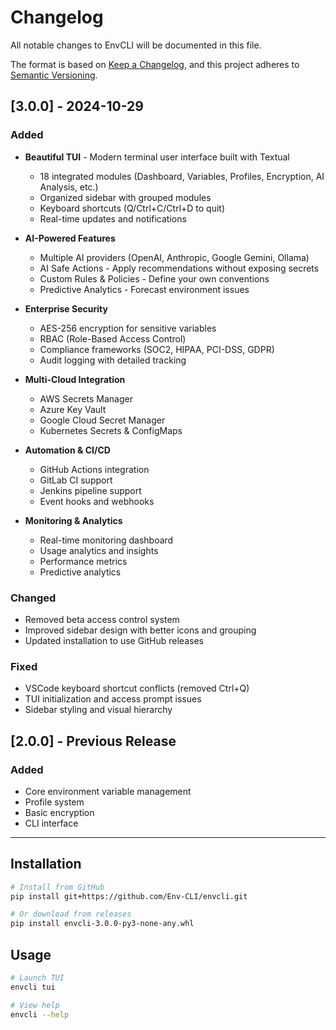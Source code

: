 # Changelog

All notable changes to EnvCLI will be documented in this file.

The format is based on [Keep a Changelog](https://keepachangelog.com/en/1.0.0/),
and this project adheres to [Semantic Versioning](https://semver.org/spec/v2.0.0.html).

## [3.0.0] - 2024-10-29

### Added

- **Beautiful TUI** - Modern terminal user interface built with Textual
  - 18 integrated modules (Dashboard, Variables, Profiles, Encryption, AI Analysis, etc.)
  - Organized sidebar with grouped modules
  - Keyboard shortcuts (Q/Ctrl+C/Ctrl+D to quit)
  - Real-time updates and notifications
  
- **AI-Powered Features**
  - Multiple AI providers (OpenAI, Anthropic, Google Gemini, Ollama)
  - AI Safe Actions - Apply recommendations without exposing secrets
  - Custom Rules & Policies - Define your own conventions
  - Predictive Analytics - Forecast environment issues
  
- **Enterprise Security**
  - AES-256 encryption for sensitive variables
  - RBAC (Role-Based Access Control)
  - Compliance frameworks (SOC2, HIPAA, PCI-DSS, GDPR)
  - Audit logging with detailed tracking
  
- **Multi-Cloud Integration**
  - AWS Secrets Manager
  - Azure Key Vault
  - Google Cloud Secret Manager
  - Kubernetes Secrets & ConfigMaps
  
- **Automation & CI/CD**
  - GitHub Actions integration
  - GitLab CI support
  - Jenkins pipeline support
  - Event hooks and webhooks
  
- **Monitoring & Analytics**
  - Real-time monitoring dashboard
  - Usage analytics and insights
  - Performance metrics
  - Predictive analytics

### Changed

- Removed beta access control system
- Improved sidebar design with better icons and grouping
- Updated installation to use GitHub releases

### Fixed

- VSCode keyboard shortcut conflicts (removed Ctrl+Q)
- TUI initialization and access prompt issues
- Sidebar styling and visual hierarchy

## [2.0.0] - Previous Release

### Added

- Core environment variable management
- Profile system
- Basic encryption
- CLI interface

---

## Installation

```bash
# Install from GitHub
pip install git+https://github.com/Env-CLI/envcli.git

# Or download from releases
pip install envcli-3.0.0-py3-none-any.whl
```

## Usage

```bash
# Launch TUI
envcli tui

# View help
envcli --help
```
